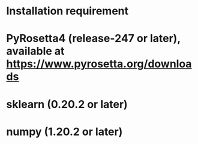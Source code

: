 # Installation requirement
# PyRosetta4 (release-247 or later), available at https://www.pyrosetta.org/downloads
# sklearn (0.20.2 or later)
# numpy (1.20.2 or later)
